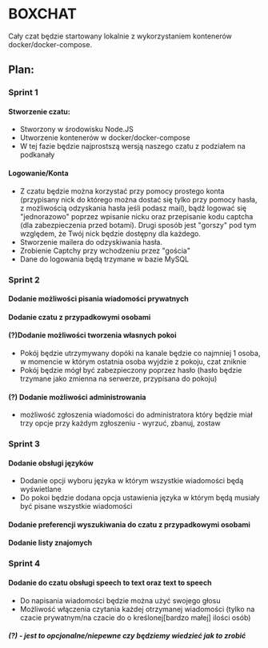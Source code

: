 # BOXCHAT

Cały czat będzie startowany lokalnie z wykorzystaniem kontenerów docker/docker-compose.

## Plan:

### Sprint 1

#### Stworzenie czatu:

- Stworzony w środowisku Node.JS
- Utworzenie kontenerów w docker/docker-compose
- W tej fazie będzie najprostszą wersją naszego czatu z podziałem na podkanały

#### Logowanie/Konta

- Z czatu będzie można korzystać przy pomocy prostego konta (przypisany nick do którego można dostać się tylko przy pomocy hasła, z możliwością odzyskania hasła jeśli podasz mail), bądź logować się "jednorazowo" poprzez wpisanie nicku oraz przepisanie kodu captcha (dla zabezpieczenia przed botami). Drugi sposób jest "gorszy" pod tym względem, że Twój nick będzie dostępny dla każdego.
- Stworzenie mailera do odzyskiwania hasła.
- Zrobienie Captchy przy wchodzeniu przez "gościa"
- Dane do logowania będą trzymane w bazie MySQL

### Sprint 2

#### Dodanie możliwości pisania wiadomości prywatnych

#### Dodanie czatu z przypadkowymi osobami

#### (?)Dodanie możliwości tworzenia własnych pokoi

- Pokój będzie utrzymywany dopóki na kanale będzie co najmniej 1 osoba, w momencie w którym ostatnia osoba wyjdzie z pokoju, czat zniknie
- Pokój będzie mógł być zabezpieczony poprzez hasło (hasło będzie trzymane jako zmienna na serwerze, przypisana do pokoju)

#### (?) Dodanie możliwości administrowania

- możliwość zgłoszenia wiadomości do administratora który będzie miał trzy opcje przy każdym zgłoszeniu - wyrzuć, zbanuj, zostaw

### Sprint 3

#### Dodanie obsługi języków

- Dodanie opcji wyboru języka w którym wszystkie wiadomości będą wyświetlane
- Do pokoi będzie dodana opcja ustawienia języka w którym będą musiały być pisane wszystkie wiadomości

#### Dodanie preferencji wyszukiwania do czatu z przypadkowymi osobami

#### Dodanie listy znajomych

### Sprint 4

#### Dodanie do czatu obsługi speech to text oraz text to speech

- Do napisania wiadomości będzie można użyć swojego głosu
- Możliwość włączenia czytania każdej otrzymanej wiadomości (tylko na czacie prywatnym/na czacie do o kreślonej[bardzo małej] ilości osób)

##### (?) - jest to opcjonalne/niepewne czy będziemy wiedzieć jak to zrobić
